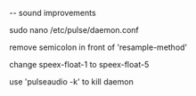 -- sound improvements

sudo nano /etc/pulse/daemon.conf

remove semicolon in front of 'resample-method'

change speex-float-1 to speex-float-5

use 'pulseaudio -k' to kill daemon
